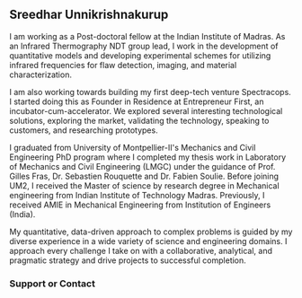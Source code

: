 ## Sreedhar Unnikrishnakurup


 I am working as a Post-doctoral fellow at the Indian Institute of Madras. As an Infrared Thermography NDT group lead, I work in the development of quantitative models and developing experimental schemes for utilizing infrared frequencies for flaw detection, imaging, and material characterization.
  
 I am also working towards building my first deep-tech venture Spectracops. I started doing this as Founder in Residence at Entrepreneur First, an incubator-cum-accelerator. We explored several interesting technological solutions, exploring the market, validating the technology, speaking to customers, and researching prototypes.

  I graduated from University of Montpellier-II's Mechanics and Civil Engineering PhD program where I completed my thesis work in Laboratory of Mechanics and Civil Engineering (LMGC) under the guidance of Prof. Gilles Fras, Dr. Sebastien Rouquette and Dr. Fabien Soulie. Before joining UM2, I received the Master of science by research degree in Mechanical engineering from Indian Institute of Technology Madras. Previously, I received AMIE in Mechanical Engineering from Institution of Engineers (India).

  My quantitative, data-driven approach to complex problems is guided by my diverse experience in a wide variety of science and engineering domains. I approach every challenge I take on with a collaborative, analytical, and pragmatic strategy and drive projects to successful completion.

 


### Support or Contact

